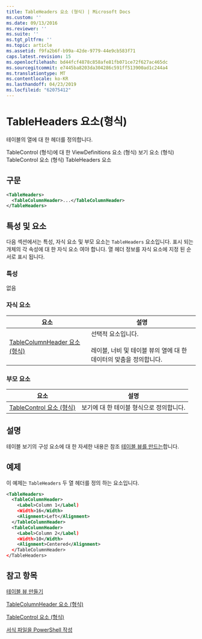 ```yaml
---
title: TableHeaders 요소 (형식) | Microsoft Docs
ms.custom: ''
ms.date: 09/13/2016
ms.reviewer: ''
ms.suite: ''
ms.tgt_pltfrm: ''
ms.topic: article
ms.assetid: f9fa2b6f-b99a-42de-9779-44e9cb583f71
caps.latest.revision: 15
ms.openlocfilehash: bd44fcf4878c858afe81fb071ce72f627ac465dc
ms.sourcegitcommit: e7445ba8203da304286c591ff513900ad1c244a4
ms.translationtype: MT
ms.contentlocale: ko-KR
ms.lasthandoff: 04/23/2019
ms.locfileid: "62075412"
---
```

# <a name="tableheaders-element-format"></a>TableHeaders 요소(형식)

테이블의 열에 대 한 헤더를 정의합니다.

TableControl (형식)에 대 한 ViewDefinitions 요소 (형식) 보기 요소 (형식) TableControl 요소 (형식) TableHeaders 요소

## <a name="syntax"></a>구문

```xml
<TableHeaders>
  <TableColumnHeader>...</TableColumnHeader>
</TableHeaders>

```

## <a name="attributes-and-elements"></a>특성 및 요소

다음 섹션에서는 특성, 자식 요소 및 부모 요소는 `TableHeaders` 요소입니다. 표시 되는 개체의 각 속성에 대 한 자식 요소 여야 합니다. 열 헤더 정보를 자식 요소에 지정 된 순서로 표시 됩니다.

### <a name="attributes"></a>특성

없음

### <a name="child-elements"></a>자식 요소

|요소|설명|
|-------------|-----------------|
|[TableColumnHeader 요소 (형식)](./tablecolumnheader-element-format.md)|선택적 요소입니다.<br /><br /> 레이블, 너비 및 테이블 뷰의 열에 대 한 데이터의 맞춤을 정의합니다.|

### <a name="parent-elements"></a>부모 요소

|요소|설명|
|-------------|-----------------|
|[TableControl 요소 (형식)](./tablecontrol-element-format.md)|보기에 대 한 테이블 형식으로 정의합니다.|

## <a name="remarks"></a>설명

테이블 보기의 구성 요소에 대 한 자세한 내용은 참조 [테이블 뷰를 만드는](./creating-a-table-view.md)합니다.

## <a name="example"></a>예제

이 예제는 `TableHeaders` 두 열 헤더를 정의 하는 요소입니다.

```xml
<TableHeaders>
  <TableColumnHeader>
    <Label>Column 1</Label)
    <Width>16</Width>
    <Alignment>Left</Alignment>
  </TableColumnHeader>
  <TableColumnHeader>
    <Label>Column 2</Label)
    <Width>10</Width>
    <Alignment>Centered</Alignment>
  </TableColumnHeader>
</TableHeaders>
```

## <a name="see-also"></a>참고 항목

[테이블 뷰 만들기](./creating-a-table-view.md)

[TableColumnHeader 요소 (형식)](./tablecolumnheader-element-format.md)

[TableControl 요소 (형식)](./tablecontrol-element-format.md)

[서식 파일을 PowerShell 작성](./writing-a-powershell-formatting-file.md)
